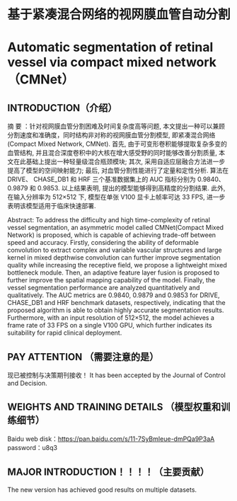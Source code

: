 # 基于紧凑混合网络的视网膜血管自动分割
# Automatic segmentation of retinal vessel via compact mixed network（CMNet）

## INTRODUCTION（介绍）
摘  要 ：针对视网膜血管分割困难及时间复杂度高等问题, 本文提出一种可以兼顾分割速度和准确度，同时结构非对称的视网膜血管分割模型, 即紧凑混合网络 (Compact Mixed Network, CMNet). 首先, 由于可变形卷积能够提取复杂多变的血管结构, 并且混合深度卷积中的大核在增大感受野的同时能够改善分割质量, 本文在此基础上提出一种轻量级混合瓶颈模块; 其次, 采用自适应层融合方法进一步提高了模型的空间映射能力; 最后, 对血管分割性能进行了定量和定性分析. 算法在 DRIVE、 CHASE_DB1 和 HRF 三个基准数据集上的 AUC 指标分别为 0.9840、0.9879 和 0.9853. 以上结果表明, 提出的模型能够得到高精度的分割结果. 此外, 在输入分辨率为 512×512 下, 模型在单张 V100 显卡上帧率可达 33 FPS, 进一步表明该模型适用于临床快速部署.

Abstract: To address the difficulty and high time-complexity of retinal vessel segmentation, an asymmetric model called CMNet(Compact Mixed Network) is proposed, which is capable of achieving trade-off between speed and accuracy. Firstly, considering the ability of deformable convolution to extract complex and variable vascular structures and large
kernel in mixed depthwise convolution can further improve segmentation quality while increasing the receptive field, we propose a lightweight mixed bottleneck module. Then, an adaptive feature layer fusion is proposed to further improve the spatial mapping capability of the model. Finally, the vessel segmentation performance are analyzed quantitatively and qualitatively. The AUC metrics are 0.9840, 0.9879 and 0.9853 for DRIVE, CHASE_DB1 and HRF benchmark datasets, respectively, indicating that the proposed algorithm is able to obtain highly accurate segmentation results. Furthermore, with an input resolution of 512×512, the model achieves a frame rate of 33 FPS on a single V100 GPU, which further indicates its suitability for rapid clinical deployment.


## PAY ATTENTION （需要注意的是）
现已被控制与决策期刊接收！
It has been accepted by the Journal of Control and Decision.

## WEIGHTS AND TRAINING DETAILS （模型权重和训练细节）
Baidu web disk：https://pan.baidu.com/s/11-7SyBmIeue-dmPQa9P3aA  
password：u8q3

## MAJOR INTRODUCTION！！！！（主要贡献）
The new version has achieved good results on multiple datasets.
